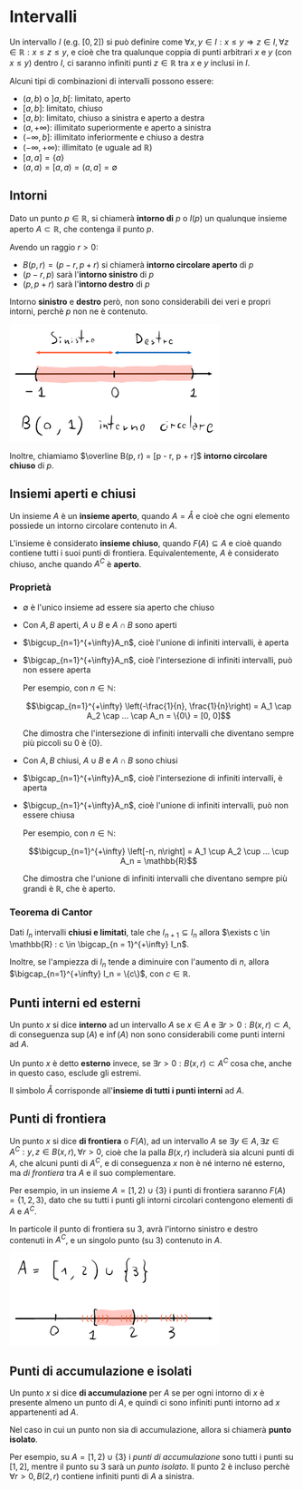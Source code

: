 # Intervalli

Un intervallo $I$ (e.g. $[0, 2]$) si può definire come $\forall x, y \in I : x \leq y \Rightarrow z \in I, \forall z \in \mathbb{R} : x \leq z \leq y$, e cioè che tra qualunque coppia di punti arbitrari $x$ e $y$ (con $x \leq y$) dentro $I$, ci saranno infiniti punti $z \in \mathbb{R}$ tra $x$ e $y$ inclusi in $I$.

Alcuni tipi di combinazioni di intervalli possono essere:
- $(a, b)$ o $]a, b[$: limitato, aperto
- $[a, b]$: limitato, chiuso
- $[a, b)$: limitato, chiuso a sinistra e aperto a destra
- $(a, +\infty)$: illimitato superiormente e aperto a sinistra
- $(-\infty, b]$: illimitato inferiormente e chiuso a destra
- $(-\infty, +\infty)$: illimitato (e uguale ad $\mathbb{R}$)
- $[a, a] = \{a\}$
- $(a, a) = [a, a) = (a, a] = \emptyset$

## Intorni

Dato un punto $p \in \mathbb{R}$, si chiamerà **intorno di** $p$ o $I(p)$ un qualunque insieme aperto $A \subset \mathbb{R}$, che contenga il punto $p$.

Avendo un raggio $r > 0$:
- $B(p, r) = (p - r, p + r)$ si chiamerà **intorno circolare aperto** di $p$
- $(p - r, p)$ sarà l'**intorno sinistro** di $p$
- $(p, p + r)$ sarà l'**intorno destro** di $p$

Intorno **sinistro** e **destro** però, non sono considerabili dei veri e propri intorni, perchè $p$ non ne è contenuto.

![Intorno in 0 con raggio 1](assets/01.png)

Inoltre, chiamiamo $\overline B(p, r) = [p - r, p + r]$ **intorno circolare chiuso** di $p$.

## Insiemi aperti e chiusi

Un insieme $A$ è un **insieme aperto**, quando $A = \mathring A$ e cioè che ogni elemento possiede un intorno circolare contenuto in $A$.

L'insieme è considerato **insieme chiuso**, quando $F(A) \subseteq A$ e cioè quando contiene tutti i suoi punti di frontiera.
Equivalentemente, $A$ è considerato chiuso, anche quando $A^C$ è **aperto**.

### Proprietà

- $\emptyset$ è l'unico insieme ad essere sia aperto che chiuso
- Con $A, B$ aperti, $A \cup B$ e $A \cap B$ sono aperti
- $\bigcup_{n=1}^{+\infty}A_n$, cioè l'unione di infiniti intervalli, è aperta
- $\bigcap_{n=1}^{+\infty}A_n$, cioè l'intersezione di infiniti intervalli, può non essere aperta

	Per esempio, con $n \in \mathbb{N}$:

	$$\bigcap_{n=1}^{+\infty} \left(-\frac{1}{n}, \frac{1}{n}\right) = A_1 \cap A_2 \cap ... \cap A_n = \{0\} = [0, 0]$$

	Che dimostra che l'intersezione di infiniti intervalli che diventano sempre più piccoli su $0$ è $\{0\}$.

- Con $A, B$ chiusi, $A \cup B$ e $A \cap B$ sono chiusi
- $\bigcap_{n=1}^{+\infty}A_n$, cioè l'intersezione di infiniti intervalli, è aperta
- $\bigcup_{n=1}^{+\infty}A_n$, cioè l'unione di infiniti intervalli, può non essere chiusa

	Per esempio, con $n \in \mathbb{N}$:

	$$\bigcup_{n=1}^{+\infty} \left[-n, n\right] = A_1 \cup A_2 \cup ... \cup A_n = \mathbb{R}$$

	Che dimostra che l'unione di infiniti intervalli che diventano sempre più grandi è $\mathbb{R}$, che è aperto.

### Teorema di Cantor

Dati $I_n$ intervalli **chiusi e limitati**, tale che $I_{n+1} \subseteq I_n$ allora $\exists c \in \mathbb{R} : c \in \bigcap_{n = 1}^{+\infty} I_n$.

Inoltre, se l'ampiezza di $I_n$ tende a diminuire con l'aumento di $n$, allora $\bigcap_{n=1}^{+\infty} I_n = \{c\}$, con $c \in \mathbb{R}$.

## Punti interni ed esterni

Un punto $x$ si dice **interno** ad un intervallo $A$ se $x \in A$ e $\exists r > 0 : B(x, r) \subset A$, di conseguenza $\sup(A)$ e $\inf(A)$ non sono considerabili come punti interni ad $A$.

Un punto $x$ è detto **esterno** invece, se $\exists r > 0 : B(x, r) \subset A^C$ cosa che, anche in questo caso, esclude gli estremi.

Il simbolo $\mathring A$ corrisponde all'**insieme di tutti i punti interni** ad $A$.

## Punti di frontiera

Un punto $x$ si dice **di frontiera** o $F(A)$, ad un intervallo $A$ se $\exists y \in A, \exists z \in A^C : y, z \in B(x, r), \forall r > 0$, cioè che la palla $B(x, r)$ includerà sia alcuni punti di $A$, che alcuni punti di $A^C$, e di conseguenza $x$ non è né interno né esterno, ma _di frontiera_ tra $A$ e il suo complementare.

Per esempio, in un insieme $A = [1, 2) \cup \{3\}$ i punti di frontiera saranno $F(A) = \{1, 2, 3\}$, dato che su tutti i punti gli intorni circolari contengono elementi di $A$ e $A^C$.

In particole il punto di frontiera su $3$, avrà l'intorno sinistro e destro contenuti in $A^C$, e un singolo punto (su $3$) contenuto in $A$.

![Esempio di tre punti di frontiera](assets/02.png)

## Punti di accumulazione e isolati

Un punto $x$ si dice **di accumulazione** per $A$ se per ogni intorno di $x$ è presente almeno un punto di $A$, e quindi ci sono infiniti punti intorno ad $x$ appartenenti ad $A$.

Nel caso in cui un punto non sia di accumulazione, allora si chiamerà **punto isolato**.

Per esempio, su $A = [1, 2) \cup \{3\}$ i _punti di accumulazione_ sono tutti i punti su $[1, 2]$, mentre il punto su $3$ sarà un _punto isolato_. Il punto $2$ è incluso perchè $\forall r > 0, B(2, r)$ contiene infiniti punti di $A$ a sinistra.
